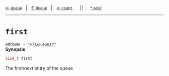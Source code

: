 [&#8592; `queue`](HTL--queue--queue--queue.md)&nbsp;&nbsp;&nbsp;|&nbsp;&nbsp;&nbsp;[&#8593; `Queue`](HTL--queue--queue.md)&nbsp;&nbsp;&nbsp;|&nbsp;&nbsp;&nbsp;[&#8594; `count`](HTL--queue--queue--count.md)&nbsp;&nbsp;&nbsp;&nbsp;&nbsp;&nbsp;||&nbsp;&nbsp;&nbsp;&nbsp;&nbsp;&nbsp;<small>[\* xdoc](../xdoc/HTL/queue.xmd#L15)</small>
***

# `first`
<small>*Attribute* &nbsp; - &nbsp; ["HTL/queue.t.h"](../include/HTL/queue.t.h)</small>  
**Synopsis**

```cpp
size_t first
```


The first/next entry of the queue

